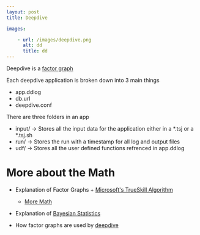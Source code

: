 ```yaml
---
layout: post
title: Deepdive

images:

    - url: /images/deepdive.png
      alt: dd
      title: dd
---
```


Deepdive is a [factor graph](http://deepdive.stanford.edu/assets/factor_graph.pdf)

Each deepdive application is broken down into 3 main things
  + app.ddlog
  + db.url
  + deepdive.conf

There are three folders in an app
  + input/ -> Stores all the input data for the application either in a *.tsj or a *.tsj.sh
  + run/ -> Stores the run with a timestamp for all log and output files
  + udf/ -> Stores all the user defined functions refrenced in app.ddlog


# More about the Math

+ Explanation of Factor Graphs + [Microsoft's TrueSkill Algorithm](http://www.moserware.com/2010/03/computing-your-skill.html)
  + [More Math](http://www.moserware.com/assets/computing-your-skill/The%20Math%20Behind%20TrueSkill.pdf)
  
+ Explanation of [Bayesian Statistics](https://www.youtube.com/watch?v=0F0QoMCSKJ4)

+ How factor graphs are used by [deepdive](http://deepdive.stanford.edu/inference#additional-resources)
